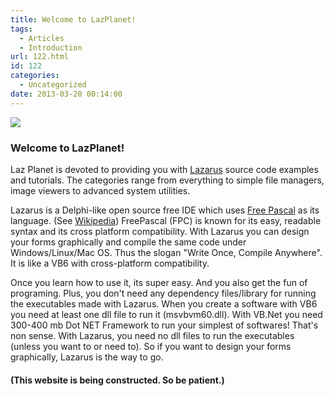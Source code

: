 ```yaml
---
title: Welcome to LazPlanet!
tags:
  - Articles
  - Introduction
url: 122.html
id: 122
categories:
  - Uncategorized
date: 2013-03-20 00:14:00
---
```


[![](http://cdn.gingerpublicspeaking.com/wp-content/uploads/2012/05/public-speaking-robot-simple.jpg)](http://cdn.gingerpublicspeaking.com/wp-content/uploads/2012/05/public-speaking-robot-simple.jpg)

### Welcome to LazPlanet!

Laz Planet is devoted to providing you with [Lazarus](http://www.lazarus.freepascal.org/) source code examples and tutorials. The categories range from everything to simple file managers, image viewers to advanced system utilities.

  
  

Lazarus is a Delphi-like open source free IDE which uses [Free Pascal](http://en.wikipedia.org/wiki/Free_Pascal) as its language. (See [Wikipedia](http://en.wikipedia.org/wiki/Lazarus_%28IDE%29)) FreePascal (FPC) is known for its easy, readable syntax and its cross platform compatibility. With Lazarus you can design your forms graphically and compile the same code under Windows/Linux/Mac OS. Thus the slogan "Write Once, Compile Anywhere". It is like a VB6 with cross-platform compatibility.  
  
  

Once you learn how to use it, its super easy. And you also get the fun of programing. Plus, you don't need any dependency files/library for running the executables made with Lazarus. When you create a software with VB6 you need at least one dll file to run it (msvbvm60.dll). With VB.Net you need 300-400 mb Dot NET Framework to run your simplest of softwares! That's non sense. With Lazarus, you need no dll files to run the executables (unless you want to or need to). So if you want to design your forms graphically, Lazarus is the way to go.  
  
  

  

#### (This website is being constructed. So be patient.)